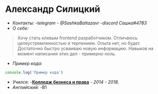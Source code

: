 # Александр Силицкий  
+ *Контакты:*
-*telegram - @SashkaBaltazavr*
-*discord Сашка#4783*
+ *О себе:*
>Хочу стать клевым frontend разработчиком. Отличаюсь целеустремленностью и терпением. Опыта нет, но будет. Достаточно быстро усваиваю новую информацию. Навыков на момент написания этих дел - примерно ноль.
+ *Пример кода:*
```jsx
console.log('Пример кода')
```
+ *Учился:*
-[**Колледж бизнеса и права**](https://www.kbp.by/) - *2014 - 2018.*
+ *Английский:*
-B1

